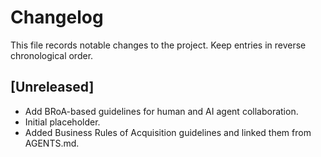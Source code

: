 # Changelog

This file records notable changes to the project. Keep entries in reverse chronological order.

## [Unreleased]
- Add BRoA-based guidelines for human and AI agent collaboration.
- Initial placeholder.
- Added Business Rules of Acquisition guidelines and linked them from AGENTS.md.

<!--
## [vX.Y.Z] - YYYY-MM-DD
### Added
- ...

### Changed
- ...

### Fixed
- ...
-->
